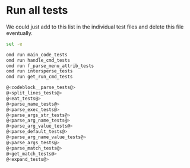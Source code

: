 # Run all tests

We could just add to this list in the individual test files and delete this file eventually.

```bash {name=all_tests menu=true}
set -e

omd run main_code_tests
omd run handle_cmd_tests
omd run f_parse_menu_attrib_tests
omd run intersperse_tests
omd run get_run_cmd_tests

@<codeblock__parse_tests@>
@<split_lines_tests@>
@<eat_tests@>
@<parse_name_tests@>
@<parse_exec_tests@>
@<parse_args_str_tests@>
@<parse_arg_name_tests@>
@<parse_arg_value_tests@>
@<parse_default_tests@>
@<parse_arg_name_value_tests@>
@<parse_args_tests@>
@<parse_match_tests@>
@<get_match_tests@>
@<expand_tests@>
```
